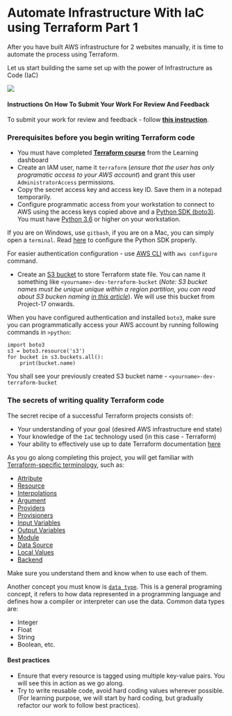 # Automate Infrastructure With IaC using Terraform Part 1

After you have built AWS infrastructure for 2 websites manually, it is time to automate the process using Terraform. 

Let us start building the same set up with the power of Infrastructure as Code (IaC)

![](https://dareyio-nonprod-pbl-projects.s3.eu-west-2.amazonaws.com/project16/tooling_project_16.png)

#### Instructions On How To Submit Your Work For Review And Feedback

To submit your work for review and feedback - follow [**this instruction**](https://starter-pbl.darey.io/en/latest/submission.html).

### Prerequisites before you begin writing Terraform code

* You must have completed [**Terraform course**](https://propitixhomes.udemy.com/course/terraform-certified/) from the Learning dashboard
* Create an IAM user, name it `terraform` (*ensure that the user has only programatic access to your AWS account*) and grant this user `AdministratorAccess` permissions.
* Copy the secret access key and access key ID. Save them in a notepad temporarily.
* Configure programmatic access from your workstation to connect to AWS using the access keys copied above and a [Python SDK (boto3)](https://boto3.amazonaws.com/v1/documentation/api/latest/index.html). You must have [Python 3.6](https://www.python.org/downloads/) or higher on your workstation.

If you are on Windows, use `gitbash`, if you are on a Mac, you can simply open a `terminal`. Read [here](https://boto3.amazonaws.com/v1/documentation/api/latest/guide/quickstart.html) to configure the Python SDK properly. 

For easier authentication configuration - use [AWS CLI](https://aws.amazon.com/cli/) with `aws configure` command.

* Create an [S3 bucket](https://docs.aws.amazon.com/AmazonS3/latest/userguide/Welcome.html) to store Terraform state file. You can name it something like `<yourname>-dev-terraform-bucket` (*Note: S3 bucket names must be unique unique within a region partition, you can read about S3 bucken naming [in this article](https://docs.aws.amazon.com/AmazonS3/latest/userguide/bucketnamingrules.html)*). We will use this bucket from Project-17 onwards.

When you have configured authentication and installed `boto3`, make sure you can programmatically access your AWS account by running following commands in `>python`:

```
import boto3
s3 = boto3.resource('s3')
for bucket in s3.buckets.all():
    print(bucket.name)
```
You shall see your previously created S3 bucket name - `<yourname>-dev-terraform-bucket`

### The secrets of writing quality Terraform code

The secret recipe of a successful Terraform projects consists of:

- Your understanding of your goal (desired AWS infrastructure end state)
- Your knowledge of the `IaC` technology used (in this case - Terraform)
- Your ability to effectively use up to date Terraform documentation [here](https://www.terraform.io/docs/configuration)

As you go along completing this project, you will get familiar with [Terraform-specific terminology](https://www.terraform.io/docs/glossary.html), such as: 

- [Attribute](https://www.terraform.io/docs/glossary.html#attribute)
- [Resource](https://www.terraform.io/docs/glossary.html#resource)
- [Interpolations](https://www.terraform.io/docs/glossary.html#interpolation)
- [Argument](https://www.terraform.io/docs/glossary.html#argument)
- [Providers](https://www.terraform.io/docs/providers/index.html)
- [Provisioners](https://www.terraform.io/docs/language/resources/provisioners/index.html)
- [Input Variables](https://www.terraform.io/docs/glossary.html#variables)
- [Output Variables](https://www.terraform.io/docs/glossary.html#output-values)
- [Module](https://www.terraform.io/docs/glossary.html#module)
- [Data Source](https://www.terraform.io/docs/glossary.html#data-source)
- [Local Values](https://www.terraform.io/docs/configuration-0-11/locals.html)
- [Backend](https://www.terraform.io/docs/glossary.html#backend)  

Make sure you understand them and know when to use each of them. 

Another concept you must know is [`data type`](https://en.wikipedia.org/wiki/Data_type). This is a general programing concept, it refers to how data represented in a programming language and defines how a compiler or interpreter can use the data. Common data types are:

- Integer
- Float
- String
- Boolean, etc.

#### Best practices

* Ensure that every resource is tagged using multiple key-value pairs. You will see this in action as we go along.
* Try to write reusable code, avoid hard coding values wherever possible. (For learning purpose, we will start by hard coding, but gradually refactor our work to follow best practices).




